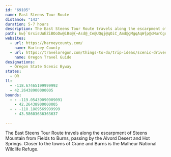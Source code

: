```yaml
---
id: "69105"
name: East Steens Tour Route
distance: "143"
duration: 5-7 hours
description: The East Steens Tour Route travels along the escarpment of Steens Mountain from Fields to Burns, passing by the Alvord Desert and Hot Springs. Closer to the towns of Crane and Burns is the Malheur National Wildlife Refuge.
path: kw}`GrsisUuEZiBOoDw@iBs@{~Asd@_Ce@UQqj@qOiC_Amd@gMgqAqW{p@oMurCgd@_rCwc@{KwA_fA{JcVoBiMsAiBYsBk@uB_A}B{Aam@qi@aGuFcEaCmD}@mHMizBIgHIcFk@ygAuWmE_BsA}@_AiAw@uAsAwD_DoLYyAeBiDy@eAqAkAoPgHi[aMgE_AuLyA{`A}JwJ]yJGgLL_BGgDs@ugAyg@{DaC{@_C_@yAOkC?uKFqV?k{@Lsx@I}NUgDyf@kcDoJel@gD}RYgAeAwBoBuBsB_AgAKuAAmG`AwFJ_OsA{OUcEOsLwBirCij@kHsAuDc@qBAiFd@mF~AeElByj@|ZyAf@}Bd@_BLmDDeAMkFoAi`@cL}_@oF{LsC}e@{LqGmBoBeAum@eb@gM{Hq|Ac}@_D_BaFgB}Dm@cDKom@e@s~@GoAIaDg@oB}@cBiAu@s@mDwEeOyTmEgE{KsGmlAqy@ya@gXkGgEiZkU}BwAgz@sc@mDyAsYyHsv@wRgBs@aAs@}DyEiBuDaV_aAgJq^o@qBmAmCo@_AcBgAoB_@oOK{~DJ_hBR{[GwEe@kJkCgL{Dgd@sPoTwHyAq@ubAe^aKgAiTqAeOmAyk@gDiHk@wEs@usE}yA{iAi_@cJaD{HoEwDwCsnAscAuIaHeDsBaJwEuj@kVkcAac@sj@iViR_I{MiGklAqg@uQoIcDyBgCsBuCuCqEyFaLmRyMwU}FiI{HeIc\m[mFsFaBgCo@kAo@aBcg@i|AeBkDy@iAcKyKg|@e~@oW}XmEgE_u@{v@iBaBcCmB{BqA}bGuxC{eBeoAcCoBgi@mf@{EcEs{@{m@_DiCce@{l@cBsCwDmH_BsEiAkEYoBiB{T}@sFU_A_e@ufAcDgHsN}\}{@sqBqHkLyVm\_ReUoAsAsSiP_Od\aBrC{BpCmDbCsB~@gBj@{B^uGLwEk@eC_AcTuKu@o@qFgHcFmD}B_C{KcOwDiDeBaAmF{BcAWsCKy@PmAr@oA~Ao@`Ai@dCe@jDcAbGs@~CeAtDoNb[mGtJs@|Bo@nCc@`F_@|By@lBiAdByAr@}JlCgBrAiArBoBrEs@xCOhEBrBz@`JH~AHbDElA]xBiBhHck@bbBmVnt@cDbHmB~CiCzCwGvEeGzBuDl@iLnAoEt@kDdA_DzBiClCkHrJiCrCyCpCwDbCeNxHaFrEuBrCsC`FkH|QwC~HcCrH_BbGoM~i@iClIiXjq@iB|CiA`AgBdAoC^qBKeASep@wV{GyB{@KiD?}Bb@sAl@yA`AmD~D_UhZib@hl@edAnvAcE`G{DtG}DvIsEbNaLnj@iQh~@_CtJanCtoKaB`HuDlRmV|rAkd@|fCmCnNyAvIuItd@w_@~uB}ErTsB`IqsAvhEeVbw@eBhGsg@z_BgFpOyBdFwJnSyAlCmgAdzBg_AjkBwTld@_DjGgB`C_CrCaHxEiEzAwEbAML{PJcqDCaKJmIl@_]xEcHl@gCJqyCGo`@KqLRwDVuk@zGimBhUsFTmv@D{jCG}ZJmCd@gCn@yBjAiClBwIhLmb@jl@iVj\a\ld@iCfEqBzE_A|CyAhH_AlIS`HDt`NGdYs@zu@d@vx@Erb@o@lqBEvy@Dh_EE`MSrDy@hHiAbFyBzGaCzEyW~b@{n@rcAiDdFcErEwb@ra@si@tg@yE`F{nArmBoeBhlC{xA`yBsxAj_CizAp{BswAvoB_{Ax|ByzAjqBmB`Dw@lCQdA]xDQd`AYbn@a@vtI
websites:
  - url: https://harneycounty.com/
    name: Hartney County
  - url: https://traveloregon.com/things-to-do/trip-ideas/scenic-drives/east-steens-tour-route/
    name: Oregon Travel Guide
designations:
  - Oregon State Scenic Byway
states:
  - OR
ll:
  - -118.67465199999992
  - 42.26438900000005
bounds:
  - - -119.05439090909091
    - 42.26438900000005
  - - -118.1889569999999
    - 43.58603636363637

---
```


The East Steens Tour Route travels along the escarpment of Steens Mountain from Fields to Burns, passing by the Alvord Desert and Hot Springs. Closer to the towns of Crane and Burns is the Malheur National Wildlife Refuge.
